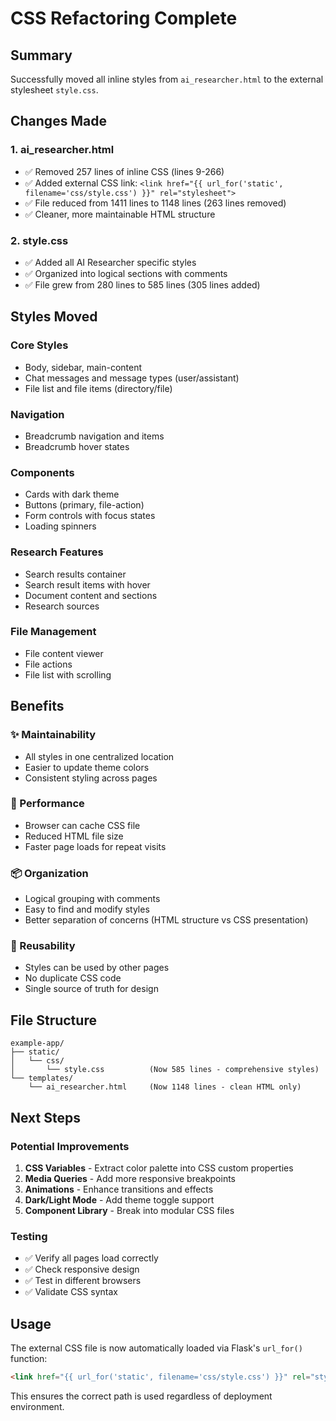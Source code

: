 # CSS Refactoring Complete

## Summary
Successfully moved all inline styles from `ai_researcher.html` to the external stylesheet `style.css`.

## Changes Made

### 1. **ai_researcher.html**
- ✅ Removed 257 lines of inline CSS (lines 9-266)
- ✅ Added external CSS link: `<link href="{{ url_for('static', filename='css/style.css') }}" rel="stylesheet">`
- ✅ File reduced from 1411 lines to 1148 lines (263 lines removed)
- ✅ Cleaner, more maintainable HTML structure

### 2. **style.css**
- ✅ Added all AI Researcher specific styles
- ✅ Organized into logical sections with comments
- ✅ File grew from 280 lines to 585 lines (305 lines added)

## Styles Moved

### Core Styles
- Body, sidebar, main-content
- Chat messages and message types (user/assistant)
- File list and file items (directory/file)

### Navigation
- Breadcrumb navigation and items
- Breadcrumb hover states

### Components
- Cards with dark theme
- Buttons (primary, file-action)
- Form controls with focus states
- Loading spinners

### Research Features
- Search results container
- Search result items with hover
- Document content and sections
- Research sources

### File Management
- File content viewer
- File actions
- File list with scrolling

## Benefits

### ✨ Maintainability
- All styles in one centralized location
- Easier to update theme colors
- Consistent styling across pages

### 🚀 Performance
- Browser can cache CSS file
- Reduced HTML file size
- Faster page loads for repeat visits

### 📦 Organization
- Logical grouping with comments
- Easy to find and modify styles
- Better separation of concerns (HTML structure vs CSS presentation)

### 🔄 Reusability
- Styles can be used by other pages
- No duplicate CSS code
- Single source of truth for design

## File Structure

```
example-app/
├── static/
│   └── css/
│       └── style.css          (Now 585 lines - comprehensive styles)
└── templates/
    └── ai_researcher.html     (Now 1148 lines - clean HTML only)
```

## Next Steps

### Potential Improvements
1. **CSS Variables** - Extract color palette into CSS custom properties
2. **Media Queries** - Add more responsive breakpoints
3. **Animations** - Enhance transitions and effects
4. **Dark/Light Mode** - Add theme toggle support
5. **Component Library** - Break into modular CSS files

### Testing
- ✅ Verify all pages load correctly
- ✅ Check responsive design
- ✅ Test in different browsers
- ✅ Validate CSS syntax

## Usage

The external CSS file is now automatically loaded via Flask's `url_for()` function:
```html
<link href="{{ url_for('static', filename='css/style.css') }}" rel="stylesheet">
```

This ensures the correct path is used regardless of deployment environment.
